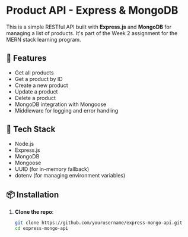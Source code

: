 # Product API - Express & MongoDB

This is a simple RESTful API built with **Express.js** and **MongoDB** for managing a list of products. It's part of the Week 2 assignment for the MERN stack learning program.

## 🚀 Features

- Get all products
- Get a product by ID
- Create a new product
- Update a product
- Delete a product
- MongoDB integration with Mongoose
- Middleware for logging and error handling

## 🧰 Tech Stack

- Node.js
- Express.js
- MongoDB
- Mongoose
- UUID (for in-memory fallback)
- dotenv (for managing environment variables)

## 📦 Installation

1. **Clone the repo**:

   ```bash
   git clone https://github.com/yourusername/express-mongo-api.git
   cd express-mongo-api
